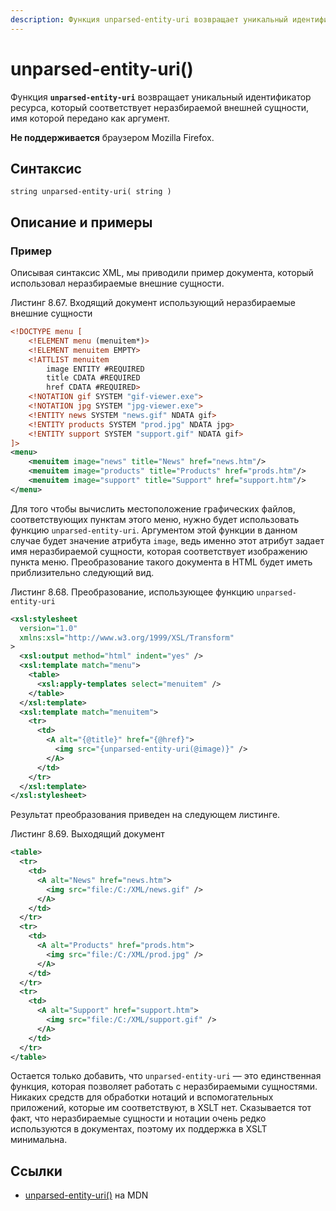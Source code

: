 ```yaml
---
description: Функция unparsed-entity-uri возвращает уникальный идентификатор ресурса, который соответствует неразбираемой внешней сущности, имя которой передано как аргумент
---
```


# unparsed-entity-uri()

Функция **`unparsed-entity-uri`** возвращает уникальный идентификатор ресурса, который соответствует неразбираемой внешней сущности, имя которой передано как аргумент.

**Не поддерживается** браузером Mozilla Firefox.

## Синтаксис

```
string unparsed-entity-uri( string )
```

## Описание и примеры

### Пример

Описывая синтаксис XML, мы приводили пример документа, который использовал неразбираемые внешние сущности.

Листинг 8.67. Входящий документ использующий неразбираемые внешние сущности

```xml
<!DOCTYPE menu [
    <!ELEMENT menu (menuitem*)>
    <!ELEMENT menuitem EMPTY>
    <!ATTLIST menuitem
        image ENTITY #REQUIRED
        title CDATA #REQUIRED
        href CDATA #REQUIRED>
    <!NOTATION gif SYSTEM "gif-viewer.exe">
    <!NOTATION jpg SYSTEM "jpg-viewer.exe">
    <!ENTITY news SYSTEM "news.gif" NDATA gif>
    <!ENTITY products SYSTEM "prod.jpg" NDATA jpg>
    <!ENTITY support SYSTEM "support.gif" NDATA gif>
]>
<menu>
    <menuitem image="news" title="News" href="news.htm"/>
    <menuitem image="products" title="Products" href="prods.htm"/>
    <menuitem image="support" title="Support" href="support.htm"/>
</menu>
```

Для того чтобы вычислить местоположение графических файлов, соответствующих пунктам этого меню, нужно будет использовать функцию `unparsed-entity-uri`. Аргументом этой функции в данном случае будет значение атрибута `image`, ведь именно этот атрибут задает имя неразбираемой сущности, которая соответствует изображению пункта меню. Преобразование такого документа в HTML будет иметь приблизительно следующий вид.

Листинг 8.68. Преобразование, использующее функцию `unparsed-entity-uri`

```xml
<xsl:stylesheet
  version="1.0"
  xmlns:xsl="http://www.w3.org/1999/XSL/Transform"
>
  <xsl:output method="html" indent="yes" />
  <xsl:template match="menu">
    <table>
      <xsl:apply-templates select="menuitem" />
    </table>
  </xsl:template>
  <xsl:template match="menuitem">
    <tr>
      <td>
        <A alt="{@title}" href="{@href}">
          <img src="{unparsed-entity-uri(@image)}" />
        </A>
      </td>
    </tr>
  </xsl:template>
</xsl:stylesheet>
```

Результат преобразования приведен на следующем листинге.

Листинг 8.69. Выходящий документ

```xml
<table>
  <tr>
    <td>
      <A alt="News" href="news.htm">
        <img src="file:/C:/XML/news.gif" />
      </A>
    </td>
  </tr>
  <tr>
    <td>
      <A alt="Products" href="prods.htm">
        <img src="file:/C:/XML/prod.jpg" />
      </A>
    </td>
  </tr>
  <tr>
    <td>
      <A alt="Support" href="support.htm">
        <img src="file:/С:/XML/support.gif" />
      </A>
    </td>
  </tr>
</table>
```

Остается только добавить, что `unparsed-entity-uri` — это единственная функция, которая позволяет работать с неразбираемыми сущностями. Никаких средств для обработки нотаций и вспомогательных приложений, которые им соответствуют, в XSLT нет. Сказывается тот факт, что неразбираемые сущности и нотации очень редко используются в документах, поэтому их поддержка в XSLT минимальна.

## Ссылки

- [unparsed-entity-uri()](https://developer.mozilla.org/en-US/docs/Web/XPath/Functions/unparsed-entity-url) на MDN

